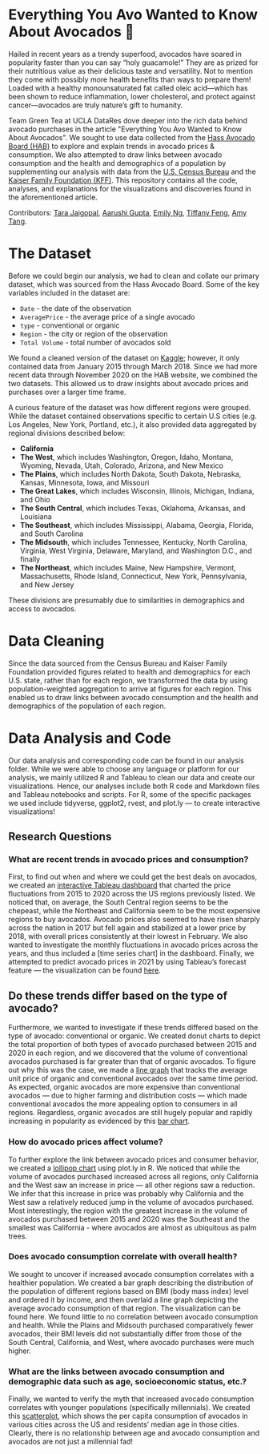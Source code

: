 # Everything You Avo Wanted to Know About Avocados 🥑

Hailed in recent years as a trendy superfood, avocados have soared in popularity faster than you can say “holy guacamole!” They are as prized for their nutritious value as their delicious taste and versatility. Not to mention they come with possibly more health benefits than ways to prepare them! Loaded with a healthy monounsaturated fat called oleic acid—which has been shown to reduce inflammation, lower cholesterol, and protect against cancer—avocados are truly nature’s gift to humanity. 

Team Green Tea at UCLA DataRes dove deeper into the rich data behind avocado purchases in the article "Everything You Avo Wanted to Know About Avocados". We sought to use data collected from the [Hass Avocado Board (HAB)](https://hassavocadoboard.com/) to explore and explain trends in avocado prices & consumption. We also attempted to draw links between avocado consumption and the health and demographics of a population by supplementing our analysis with data from the [U.S. Census Bureau](https://data.census.gov/cedsci/) and the [Kaiser Family Foundation (KFF)](https://www.kff.org/).  This repository contains all the code, analyses, and explanations for the visualizations and discoveries found in the aforementioned article.

Contributors: [Tara Jaigopal](https://github.com/tarajaigopal), [Aarushi Gupta](https://github.com/gupta-aarushi), [Emily Ng](https://github.com/heyyitsemyy), [Tiffany Feng](https://github.com/tfeng456), [Amy Tang](https://github.com/datares/team-green-tea).

# The Dataset

Before we could begin our analysis, we had to clean and collate our primary dataset, which was sourced from the Hass Avocado Board. Some of the key variables included in the dataset are:
* `Date` - the date of the observation
* `AveragePrice` - the average price of a single avocado
* `type` - conventional or organic
* `Region` - the city or region of the observation
* `Total Volume` - total number of avocados sold

We found a cleaned version of the dataset on [Kaggle](https://www.kaggle.com/neuromusic/avocado-prices); however, it only contained data from January 2015 through March 2018. Since we had more recent data through November 2020 on the HAB website, we combined the two datasets. This allowed us to draw insights about avocado prices and purchases over a larger time frame. 

A curious feature of the dataset was how different regions were grouped. While the dataset contained observations specific to certain U.S cities (e.g. Los Angeles, New York, Portland, etc.), it also provided data aggregated by regional divisions described below: 

* **California**
* **The West**, which includes Washington, Oregon, Idaho, Montana, Wyoming, Nevada, Utah, Colorado, Arizona, and New Mexico
* **The Plains**, which includes North Dakota, South Dakota, Nebraska, Kansas, Minnesota, Iowa, and Missouri
* **The Great Lakes**, which includes Wisconsin, Illinois, Michigan, Indiana, and Ohio
* **The South Central**, which includes Texas, Oklahoma, Arkansas, and Louisiana
* **The Southeast**, which includes Mississippi, Alabama, Georgia, Florida, and South Carolina
* **The Midsouth**, which includes Tennessee, Kentucky, North Carolina, Virginia, West Virginia, Delaware, Maryland, and Washington D.C., and finally 
* **The Northeast**, which includes Maine, New Hampshire, Vermont, Massachusetts, Rhode Island, Connecticut, New York, Pennsylvania, and New Jersey 

These divisions are presumably due to similarities in demographics and access to avocados. 

# Data Cleaning

Since the data sourced from the Census Bureau and Kaiser Family Foundation provided figures related to health and demographics for each U.S. state, rather than for each region, we transformed the data by using population-weighted aggregation to arrive at figures for each region. This enabled us to draw links between avocado consumption and the health and demographics of the population of each region. 

# Data Analysis and Code

Our data analysis and corresponding code can be found in our analysis folder. While we were able to choose any language or platform for our analysis, we mainly utilized R and Tableau to clean our data and create our visualizations. Hence, our analyses include both R code and Markdown files and Tableau notebooks and scripts. For R, some of the specific packages we used include tidyverse, ggplot2, rvest, and plot.ly — to create interactive visualizations! 

## Research Questions 

### What are recent trends in avocado prices and consumption? 

First, to find out when and where we could get the best deals on avocados, we created an [interactive Tableau dashboard](http://tabsoft.co/3kwZmsD) that charted the price fluctuations from 2015 to 2020 across the US regions previously listed. We noticed that, on average, the South Central region seems to be the chepeast, while the Northeast and California seem to be the most expensive regions to buy avocados. Avocado prices also seemed to have risen sharply across the nation in 2017 but fell again and stabilized at a lower price by 2018, with overall prices consistently at their lowest in February. We also wanted to investigate the monthly fluctuations in avocado prices across the years, and thus included a [time series chart] in the dashboard. Finally, we attempted to predict avocado prices in 2021 by using Tableau’s forecast feature — the visualization can be found [here](http://tabsoft.co/2OVZIND).

## Do these trends differ based on the type of avocado? 

Furthermore, we wanted to investigate if these trends differed based on the type of avocado: conventional or organic. We created donut charts to depict the total proportion of both types of avocado purchased between 2015 and 2020 in each region, and we discovered that the volume of conventional avocados purchased is far greater than that of organic avocados. To figure out why this was the case, we made a [line graph](https://chart-studio.plotly.com/~tarajaigopal/11.embed) that tracks the average unit price of organic and conventional avocados over the same time period. As expected, organic avocados are more expensive than conventional avocados — due to higher farming and distribution costs — which made conventional avocados the more appealing option to consumers in all regions. Regardless, organic avocados are still hugely popular and rapidly increasing in popularity as evidenced by this [bar chart](https://chart-studio.plotly.com/~tarajaigopal/13.embed).

### How do avocado prices affect volume? 

To further explore the link between avocado prices and consumer behavior, we created a [lollipop chart](https://chart-studio.plotly.com/~tarajaigopal/7.embed) using plot.ly in R. We noticed that while the volume of avocados purchased increased across all regions, only California and the West saw an increase in price — all other regions saw a reduction. We infer that this increase in price was probably why California and the West saw a relatively reduced jump in the volume of avocados purchased. Most interestingly, the region with the greatest increase in the volume of avocados purchased between 2015 and 2020 was the Southeast and the smallest was California - where avocados are almost as ubiquitous as palm trees.  

### Does avocado consumption correlate with overall health? 

We sought to uncover if increased avocado consumption correlates with a healthier population. We created a bar graph describing the distribution of the population of different regions based on BMI (body mass index) level and ordered it by income, and then overlaid a line graph depicting the average avocado consumption of that region. The visualization can be found here. We found little to no correlation between avocado consumption and health. While the Plains and Midsouth purchased comparatively fewer avocados, their BMI levels did not substantially differ from those of the South Central, California, and West, where avocado purchases were much higher.

### What are the links between avocado consumption and demographic data such as age, socioeconomic status, etc.? 

Finally, we wanted to verify the myth that increased avocado consumption correlates with younger populations (specifically millennials). We created this [scatterplot](https://chart-studio.plotly.com/~tarajaigopal/15.embed), which shows the per capita consumption of avocados in various cities across the US and residents’ median age in those cities. Clearly, there is no relationship between age and avocado consumption and avocados are not just a millennial fad! 
